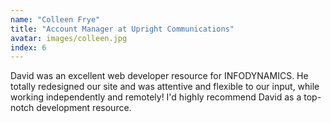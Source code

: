 ```yaml
---
name: "Colleen Frye"
title: "Account Manager at Upright Communications"
avatar: images/colleen.jpg
index: 6
---
```

David was an excellent web developer resource for INFODYNAMICS. He totally redesigned our site and was attentive and flexible to our input, while working independently and remotely! I'd highly recommend David as a top-notch development resource.
